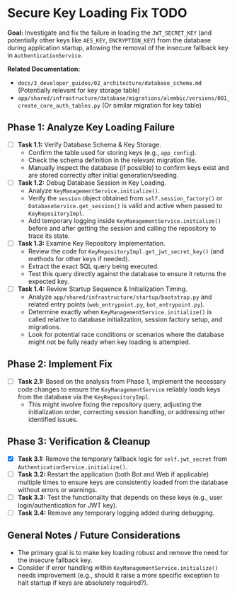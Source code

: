 # Secure Key Loading Fix TODO

**Goal:** Investigate and fix the failure in loading the `JWT_SECRET_KEY` (and potentially other keys like `AES_KEY`, `ENCRYPTION_KEY`) from the database during application startup, allowing the removal of the insecure fallback key in `AuthenticationService`.

**Related Documentation:**

*   `docs/3_developer_guides/02_architecture/database_schema.md` (Potentially relevant for key storage table)
*   `app/shared/infrastructure/database/migrations/alembic/versions/001_create_core_auth_tables.py` (Or similar migration for key table)

## Phase 1: Analyze Key Loading Failure

*   [ ] **Task 1.1:** Verify Database Schema & Key Storage.
    *   Confirm the table used for storing keys (e.g., `app_config`).
    *   Check the schema definition in the relevant migration file.
    *   Manually inspect the database (if possible) to confirm keys exist and are stored correctly after initial generation/seeding.
*   [ ] **Task 1.2:** Debug Database Session in Key Loading.
    *   Analyze `KeyManagementService.initialize()`.
    *   Verify the `session` object obtained from `self.session_factory()` or `DatabaseService.get_session()` is valid and active when passed to `KeyRepositoryImpl`.
    *   Add temporary logging inside `KeyManagementService.initialize()` before and after getting the session and calling the repository to trace its state.
*   [ ] **Task 1.3:** Examine Key Repository Implementation.
    *   Review the code for `KeyRepositoryImpl.get_jwt_secret_key()` (and methods for other keys if needed).
    *   Extract the exact SQL query being executed.
    *   Test this query directly against the database to ensure it returns the expected key.
*   [ ] **Task 1.4:** Review Startup Sequence & Initialization Timing.
    *   Analyze `app/shared/infrastructure/startup/bootstrap.py` and related entry points (`web_entrypoint.py`, `bot_entrypoint.py`).
    *   Determine exactly when `KeyManagementService.initialize()` is called relative to database initialization, session factory setup, and migrations.
    *   Look for potential race conditions or scenarios where the database might not be fully ready when key loading is attempted.

## Phase 2: Implement Fix

*   [ ] **Task 2.1:** Based on the analysis from Phase 1, implement the necessary code changes to ensure the `KeyManagementService` reliably loads keys from the database via the `KeyRepositoryImpl`.
    *   This might involve fixing the repository query, adjusting the initialization order, correcting session handling, or addressing other identified issues.

## Phase 3: Verification & Cleanup

*   [x] **Task 3.1:** Remove the temporary fallback logic for `self.jwt_secret` from `AuthenticationService.initialize()`.
*   [ ] **Task 3.2:** Restart the application (both Bot and Web if applicable) multiple times to ensure keys are consistently loaded from the database without errors or warnings.
*   [ ] **Task 3.3:** Test the functionality that depends on these keys (e.g., user login/authentication for JWT key).
*   [ ] **Task 3.4:** Remove any temporary logging added during debugging.

## General Notes / Future Considerations

*   The primary goal is to make key loading robust and remove the need for the insecure fallback key.
*   Consider if error handling within `KeyManagementService.initialize()` needs improvement (e.g., should it raise a more specific exception to halt startup if keys are absolutely required?).
